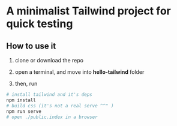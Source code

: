 # A minimalist Tailwind project for quick testing

## How to use it

1. clone or download the repo

2. open a terminal, and move into **hello-tailwind** folder

3. then, run

```sh
# install tailwind and it's deps
npm install
# build css (it's not a real serve ^^" )
npm run serve
# open ./public.index in a browser
```

